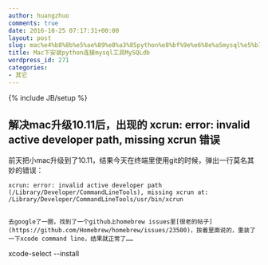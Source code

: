 ```yaml
---
author: huangzhuo
comments: true
date: 2016-10-25 07:17:31+00:00
layout: post
slug: mac%e4%b8%8b%e5%ae%89%e8%a3%85python%e8%bf%9e%e6%8e%a5mysql%e5%b7%a5%e5%85%b7mysqldb
title: Mac下安装python连接mysql工具MySQLdb
wordpress_id: 271
categories:
- 其它
---
```

{% include JB/setup %}

## 解决mac升级10.11后，出现的 xcrun: error: invalid active developer path, missing xcrun 错误


前天把小mac升级到了10.11，结果今天在终端里使用git的时候，弹出一行莫名其妙的错误：

```
xcrun: error: invalid active developer path (/Library/Developer/CommandLineTools), missing xcrun at: /Library/Developer/CommandLineTools/usr/bin/xcrun
```

```

去google了一圈，找到了一个github上homebrew issues里[很老的帖子](https://github.com/Homebrew/homebrew/issues/23500)，按着里面说的，重装了一下xcode command line，结果就正常了……

```
xcode-select --install
```

